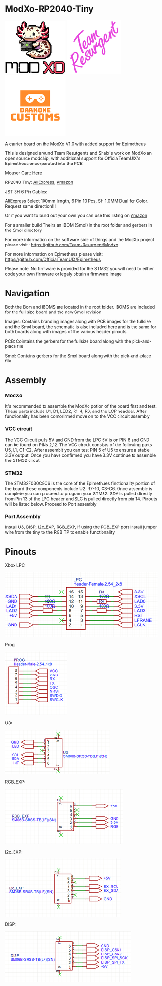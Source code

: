 # ModXo-RP2040-Tiny

![alt text](https://github.com/Darkone83/ModXo-RP2040-Tiny/blob/main/Images/logo.png?raw=true) <img src="https://github.com/Darkone83/ModXo-RP2040-Tiny/blob/main/Images/team-resurgent.png" width="180"> ![alt text](https://github.com/Darkone83/ModXo-RP2040-Tiny/blob/main/Images/DC%20logo.png?raw=true)

A carrier board on the ModXo V1.0 with added support for Epimetheus

This is designed around Team Resutgents and Shalx's work on ModXo an open source modchip, with additional support for OfficialTeamUIX's Epimetheus encorporated into the PCB

Mouser Cart: <a href="https://www.mouser.com/ProjectManager/ProjectDetail.aspx?AccessID=a62729557a">Here</a>

RP2040 Tiny: <a href="https://www.aliexpress.us/item/3256805774173283.html?spm=a2g0o.productlist.main.1.768926c5xGqf43&algo_pvid=bcab3737-b299-4011-bb81-f2fe84c1f134&algo_exp_id=bcab3737-b299-4011-bb81-f2fe84c1f134-0&pdp_npi=4%40dis%21USD%212.57%212.57%21%21%212.57%212.57%21%402103247917302589896552613e3336%2112000035053449108%21sea%21US%21196794698%21X&curPageLogUid=SP1s83SK4sOp&utparam-url=scene%3Asearch%7Cquery_from%3A">AliExpress</a>, <a href="https://www.amazon.com/gp/product/B0CHDW1MY5/ref=ppx_yo_dt_b_asin_title_o02_s00?ie=UTF8&psc=1">Amazon</a>

JST SH 6 Pin Cables: 

<a href="https://www.aliexpress.us/item/3256804332710255.html?spm=a2g0o.detail.pcDetailTopMoreOtherSeller.5.245bNc4KNc4Kdm&gps-id=pcDetailTopMoreOtherSeller&scm=1007.40050.354490.0&scm_id=1007.40050.354490.0&scm-url=1007.40050.354490.0&pvid=6b58b5af-718a-4929-bfb1-9a0c24fd9d3c&_t=gps-id:pcDetailTopMoreOtherSeller,scm-url:1007.40050.354490.0,pvid:6b58b5af-718a-4929-bfb1-9a0c24fd9d3c,tpp_buckets:668%232846%238112%231997&pdp_npi=4%40dis%21USD%210.46%210.40%21%21%210.46%210.40%21%402103241117302619299196939e5dfc%2112000029449896682%21rec%21US%21196794698%21X&utparam-url=scene%3ApcDetailTopMoreOtherSeller%7Cquery_from%3A">AliExpress</a> Select 100mm length, 6 Pin 10 Pcs, SH 1.0MM Dual for Color, Request same direction!!!

Or if you want to build out your own you can use this listing on <a href="https://www.amazon.com/gp/product/B0BKSNMCV4/ref=ppx_yo_dt_b_asin_title_o03_s00?ie=UTF8&psc=1">Amazon</a>





For a smaller build Theirs an iBOM (Smol) in the root folder and gerbers in the Smol directory

For more information on the software side of things and the ModXo project please visit : https://github.com/Team-Resurgent/Modxo

For more information on Epimetheus please visit: https://github.com/OfficialTeamUIX/Epimetheus 

Please note: No firmware is provided for the STM32 you will need to either code your own firmware or legaly obtain a firmware image






# Navigation

Both the Bom and iBOMS are located in the root folder. iBOMS are included for the full size board and the new Smol revision

Images: Contains branding images along with PCB images for the fullsize and the Smol board, the schematic is also included here and is the same for both boards along with images of the various header pinouts

PCB: Cointains the gerbers for the fullsize board along with the pick-and-place file

Smol: Contains gerbers for the Smol board along with the pick-and-place file






# Assembly

### ModXo

It's recommended to assemble the ModXo potion of the board first and test. These parts include U1, D1, LED2, R1-4, R6, and the LCP headder. After functionality has been conforirmed move on to the VCC circuit assembly

### VCC circuit

The VCC Circuit pulls 5V and GND from the LPC 5V is on PIN 6 and GND can be found on PINs 2,12. The VCC circuit consists of the following parts U5, L1, C1-C2. After assemblt you can test PIN 5 of U5 to ensure a stable 3.3V output. Once you have confirmed you have 3.3V continue to assemble the STM32 circut

### STM32

The STM32F030C8C6 is the core of the Epimethues finctionality portion of the board these components include U2. R7-10, C3-C6. Once assemble is complete you can proceed to program your STM32. SDA is pulled directly from Pin 13 of the LPC header and SLC is pulled directly from pin 14. Pinouts will be listed below. Proceed to Port assembly

### Port Assembly

Install U3, DISP, i2c_EXP, RGB_EXP, if using the RGB_EXP port install jumper wire from the tiny to the RGB TP to enable functionality






# Pinouts 

Xbox LPC

![atl_text](https://github.com/Darkone83/ModXo-RP2040-Tiny/blob/main/Images/LPC.png?raw=true)

Prog: 

![alt_text](https://github.com/Darkone83/ModXo-RP2040-Tiny/blob/main/Images/PROG.png?raw=true)

U3: 

![alt_text](https://github.com/Darkone83/ModXo-RP2040-Tiny/blob/main/Images/U3.png?raw=true)

RGB_EXP: 

![alt_text](https://github.com/Darkone83/ModXo-RP2040-Tiny/blob/main/Images/RGB_EXP.png?raw=true)

i2c_EXP: 

![alt_text](https://github.com/Darkone83/ModXo-RP2040-Tiny/blob/main/Images/i2c_EXP.png?raw=true)

DISP: 

![alt_text](https://github.com/Darkone83/ModXo-RP2040-Tiny/blob/main/Images/DISP.png?raw=true)
